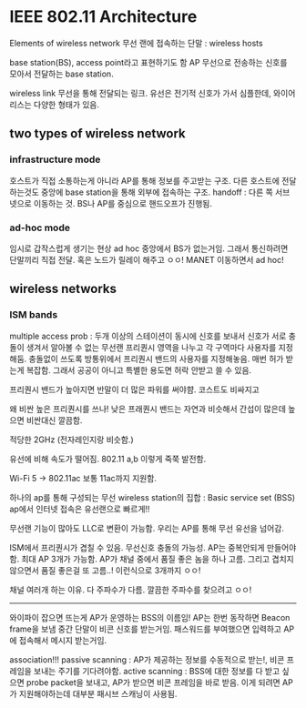 # IEEE 802.11 Architecture

Elements of wireless network
무선 랜에 접속하는 단말 : wireless hosts

base station(BS), access point라고 표현하기도 함 AP
무선으로 전송하는 신호를 모아서 전달하는 base station.

wireless link
무선을 통해 전달되는 링크.
유선은 전기적 신호가 가서 심플한데, 와이어리스는 다양한 형태가 있음.

## two types of wireless network

### infrastructure mode

호스트가 직접 소통하는게 아니라 AP를 통해 정보를 주고받는 구조.
다른 호스트에 전달하는것도 중앙에 base station을 통해 외부에 접속하는 구조.
handoff : 다른 쪽 서브넷으로 이동하는 것. BS나 AP를 중심으로 핸드오프가 진행됨.

### ad-hoc mode

임시로 갑작스럽게 생기는 현상 ad hoc
중앙에서 BS가 없는거임. 그래서 통신하려면 단말끼리 직접 전달. 혹은 노드가 릴레이 해주고 ㅇㅇ!
MANET 이동하면서 ad hoc!

## wireless networks

### ISM bands

multiple access prob : 두개 이상의 스테이션이 동시에 신호를 보내서 신호가 서로 충돌이 생겨서 알아볼 수 없는
무선랜 프리퀀시 영역을 나누고 각 구역마다 사용자를 지정해둠.
충돌없이 쓰도록 방통위에서 프리퀀시 밴드의 사용자를 지정해놓음.
매번 허가 받는게 복잡함. 그래서 공공이 아니고 특별한 용도면 허락 안받고 쓸 수 있음.

프리퀀시 밴드가 높아지면 반말이 더 많은 파워를 써야햠. 코스트도 비싸지고

왜 비싼 높은 프리퀀시를 쓰나!
낮은 프래퀀시 밴드는 자연과 비슷해서 간섭이 많은데 높으면 비싼대신 깔끔함.

적당한 2GHz (전자레인지랑 비슷함.)

유선에 비해 속도가 떨어짐. 802.11 a,b 이렇게 죽쭉 발전함.

Wi-Fi 5 -> 802.11ac
보통 11ac까지 지원함.

하나의 ap를 통해 구성되는 무선 wireless station의 집합 : Basic service set (BSS)
ap에서 인터넷 접속은 유선랜으로 빠르게!!

무선랜 기능이 많아도 LLC로 변환이 가능함.
우리는 AP를 통해 무선 유선을 넘어감.

ISM에서 프리퀀시가 겹칠 수 있음. 무선신호 충돌의 가능성.
AP는 중복안되게 만들어야함. 최대 AP 3개가 가능함.
AP가 채널 중에서 품질 좋은 놈을 하나 고름. 그리고 겹치지 않으면서 품질 좋은걸 또 고름..! 이런식으로 3개까지 ㅇㅇ!

채널 여러개 하는 이유. 다 주파수가 다름. 깔끔한 주파수를 찾으려고 ㅇㅇ!

---

와이파이 잡으면 뜨는게 AP가 운영하는 BSS의 이름임!
AP는 한번 동작하면 Beacon frame을 보냄
중간 단말이 비콘 신호를 받는거임.
패스워드를 부여했으면 입력하고 AP에 접속해서 메시지 받는거임.

association!!!
passive scanning : AP가 제공하는 정보를 수동적으로 받는!, 비콘 프레임을 보내는 주기를 기다려야함.
active scanning : BSS에 대한 정보를 다 받고 싶으면 probe packet을 보내고, AP가 받으면 비콘 프레임을 바로 받음. 이게 되려면 AP가 지원해야하는데 대부분 패시브 스캐닝이 사용됨.
